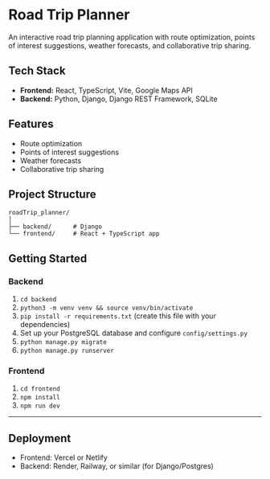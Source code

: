 # Road Trip Planner

An interactive road trip planning application with route optimization, points of interest suggestions, weather forecasts, and collaborative trip sharing.

## Tech Stack
- **Frontend:** React, TypeScript, Vite, Google Maps API
- **Backend:** Python, Django, Django REST Framework, SQLite

## Features
- Route optimization
- Points of interest suggestions
- Weather forecasts
- Collaborative trip sharing

## Project Structure
```
roadTrip_planner/
│
├── backend/      # Django
└── frontend/     # React + TypeScript app
```

## Getting Started

### Backend
1. `cd backend`
2. `python3 -m venv venv && source venv/bin/activate`
3. `pip install -r requirements.txt` (create this file with your dependencies)
4. Set up your PostgreSQL database and configure `config/settings.py`
5. `python manage.py migrate`
6. `python manage.py runserver`

### Frontend
1. `cd frontend`
2. `npm install`
3. `npm run dev`

---

## Deployment
- Frontend: Vercel or Netlify
- Backend: Render, Railway, or similar (for Django/Postgres)
